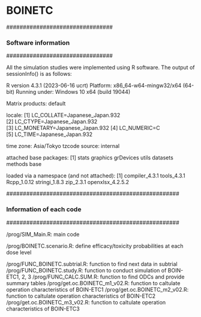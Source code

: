 # BOINETC

################################
###   Software information   ###
################################

All the simulation studies were implemented using R software. The output of sessionInfo() is as follows:

R version 4.3.1 (2023-06-16 ucrt)
Platform: x86_64-w64-mingw32/x64 (64-bit)
Running under: Windows 10 x64 (build 19044)

Matrix products: default

locale:
[1] LC_COLLATE=Japanese_Japan.932  
[2] LC_CTYPE=Japanese_Japan.932    
[3] LC_MONETARY=Japanese_Japan.932
[4] LC_NUMERIC=C                   
[5] LC_TIME=Japanese_Japan.932    

time zone: Asia/Tokyo
tzcode source: internal

attached base packages:
[1] stats     graphics  grDevices utils     datasets  methods   base     

loaded via a namespace (and not attached):
[1] compiler_4.3.1   tools_4.3.1      Rcpp_1.0.12      stringi_1.8.3    zip_2.3.1        openxlsx_4.2.5.2
 

####################################################
###   Information of each code                   ###
####################################################

/prog/SIM_Main.R: main code

/prog/BOINETC.scenario.R: define efficacy/toxicity probabilities at each dose level

/prog/FUNC_BOINETC.subtrial.R: function to find next data in subtrial
/prog/FUNC_BOINETC.study.R:    function to conduct simulation of BOIN-ETC1, 2, 3 
/prog/FUNC_CALC.SUM.R:         function to find ODCs and provide summary tables
/prog/get.oc.BOINETC_m1_v02.R: function to caltulate operation characteristics of BOIN-ETC1
/prog/get.oc.BOINETC_m2_v02.R: function to caltulate operation characteristics of BOIN-ETC2
/prog/get.oc.BOINETC_m3_v02.R: function to caltulate operation characteristics of BOIN-ETC3

